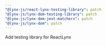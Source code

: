 ```yaml
---
"@lynx-js/react-lynx-testing-library": patch
"@lynx-js/lynx-dom-testing-library": patch
"@lynx-js/lynx-dom-jest-matchers": patch
"@lynx-js/lynx-dom": patch
---
```


Add testing library for ReactLynx
